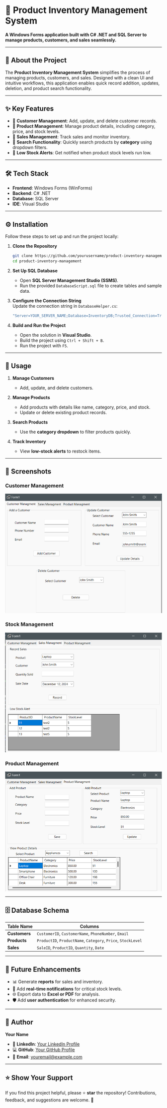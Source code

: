 # 🚀 Product Inventory Management System

**A Windows Forms application built with C# .NET and SQL Server to manage products, customers, and sales seamlessly.**  

---

## 🎯 About the Project

The **Product Inventory Management System** simplifies the process of managing products, customers, and sales. Designed with a clean UI and intuitive workflows, this application enables quick record addition, updates, deletion, and product search functionality.

---

## ✨ Key Features

- 🔹 **Customer Management**: Add, update, and delete customer records.  
- 🔹 **Product Management**: Manage product details, including category, price, and stock levels.  
- 🔹 **Sales Management**: Track sales and monitor inventory.  
- 🔹 **Search Functionality**: Quickly search products by **category** using dropdown filters.  
- 🔹 **Low Stock Alerts**: Get notified when product stock levels run low.  

---

## 🛠 Tech Stack

- **Frontend**: Windows Forms (WinForms)  
- **Backend**: C# .NET  
- **Database**: SQL Server  
- **IDE**: Visual Studio  

---

## ⚙️ Installation

Follow these steps to set up and run the project locally:

1. **Clone the Repository**  
   ```bash
   git clone https://github.com/yourusername/product-inventory-management.git
   cd product-inventory-management
   ```

2. **Set Up SQL Database**  
   - Open **SQL Server Management Studio (SSMS)**.  
   - Run the provided `DatabaseScript.sql` file to create tables and sample data.

3. **Configure the Connection String**  
   Update the connection string in `DatabaseHelper.cs`:  
   ```csharp
   "Server=YOUR_SERVER_NAME;Database=InventoryDB;Trusted_Connection=True;"
   ```

4. **Build and Run the Project**  
   - Open the solution in **Visual Studio**.  
   - Build the project using `Ctrl + Shift + B`.  
   - Run the project with `F5`.  

---

## 🚀 Usage

1. **Manage Customers**  
   - Add, update, and delete customers.  

2. **Manage Products**  
   - Add products with details like name, category, price, and stock.  
   - Update or delete existing product records.  

3. **Search Products**  
   - Use the **category dropdown** to filter products quickly.  

4. **Track Inventory**  
   - View **low-stock alerts** to restock items.  

---

## 📸 Screenshots

### Customer Management  
![Customer Management](CustomerManagement.png)

### Stock Management  
![Search Products](StockManagment.png)

### Product Management  
![Product Management](ProductManagment.png)



---

## 🗄 Database Schema

| **Table Name** | **Columns**                                |  
|-----------------|--------------------------------------------|  
| **Customers**  | `CustomerID`, `CustomerName`, `PhoneNumber`, `Email` |  
| **Products**   | `ProductID`, `ProductName`, `Category`, `Price`, `StockLevel` |  
| **Sales**      | `SaleID`, `ProductID`, `Quantity`, `Date`  |  

---

## 🚧 Future Enhancements

- 📊 Generate **reports** for sales and inventory.  
- 🔔 Add **real-time notifications** for critical stock levels.  
- 🌐 Export data to **Excel or PDF** for analysis.  
- 🛡 Add **user authentication** for enhanced security.

---

## 👤 Author

**Your Name**  
- 💼 **LinkedIn**: [Your LinkedIn Profile](https://linkedin.com)  
- 💻 **GitHub**: [Your GitHub Profile](https://github.com/yourusername)  
- 📧 **Email**: youremail@example.com  

---

## ⭐ Show Your Support

If you find this project helpful, please ⭐ **star** the repository! Contributions, feedback, and suggestions are welcome. 🚀  

